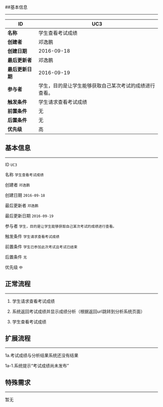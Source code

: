 ##基本信息

----

|ID|UC3|
|---|---|
|**名称**|学生查看考试成绩|
|**创建者**|邓逸鹏|
|**创建日期**|2016-09-18|
|**最后更新者**|邓逸鹏|
|**最后更新日期**|2016-09-19|
|**参与者**|学生，目的是让学生能够获取自己某次考试的成绩进行查看。|
|**触发条件**|学生请求查看考试成绩|
|**前置条件**|无|
|**后置条件**|无|
|**优先级**|高|

## 基本信息

---

ID `UC3`

名称 `学生查看考试成绩`

创建者 `邓逸鹏`

创建日期 `2016-09-18`

最后更新者 `邓逸鹏`

最后更新日期 `2016-09-19`

参与者 `学生，目的是让学生能够获取自己某次考试的成绩进行查看。`

触发条件 `学生请求查看考试成绩`

前置条件 `学生已参加此次考试且考试已结束`

后置条件 `无`

优先级 `中`

## 正常流程

---

1. 学生请求查看考试成绩

2. 系统返回考试成绩并显示成绩分析（根据返回url跳转到分析系统页面）

3. 学生查看考试成绩

## 扩展流程

---

1a.考试成绩与分析结果系统还没有结果

1a-1.系统提示“考试成绩尚未发布”

## 特殊需求

---

暂无

